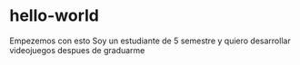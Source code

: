 # hello-world
Empezemos con esto
Soy un estudiante de 5 semestre y quiero desarrollar videojuegos despues de graduarme
